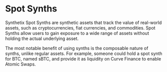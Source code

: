 # Spot Synths

Synthetix Spot Synths are synthetic assets that track the value of real-world assets, such as cryptocurrencies, fiat currencies, and commodities. Spot Synths allow users to gain exposure to a wide range of assets without holding the actual underlying asset.&#x20;

The most notable benefit of using synths is the composable nature of synths, unlike regular assets. For example, someone could hold a spot synth for BTC, named sBTC, and provide it as liquidity on Curve Finance to enable Atomic Swaps.
